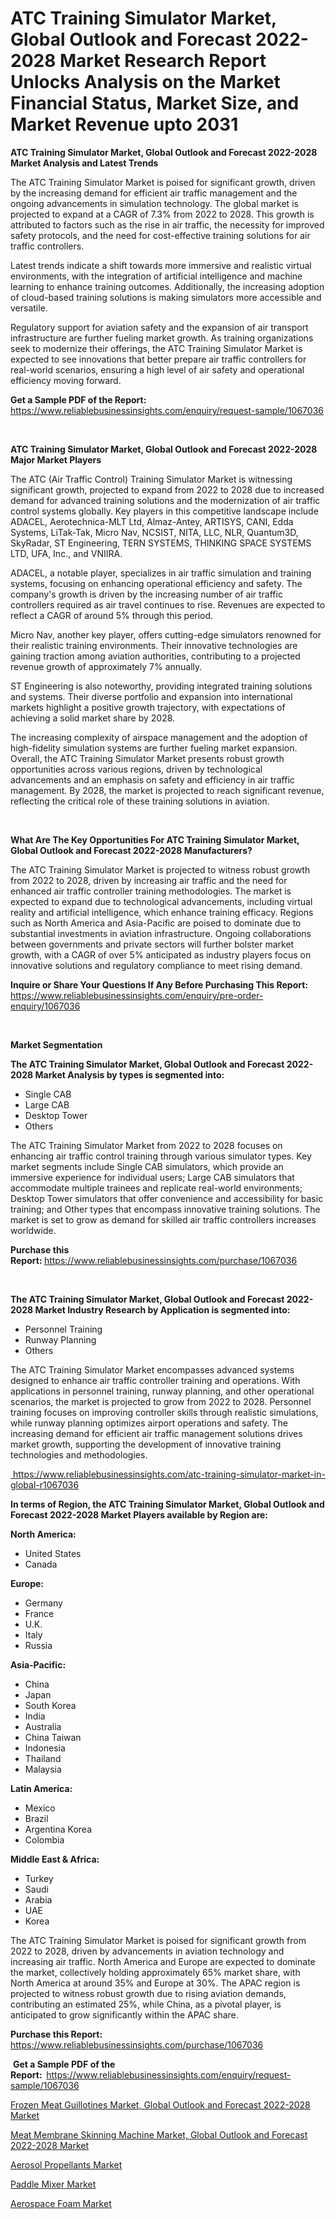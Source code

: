 <p><h1>ATC Training Simulator Market, Global Outlook and Forecast 2022-2028 Market Research Report Unlocks Analysis on the Market Financial Status, Market Size, and Market Revenue upto 2031</h1></p><p><strong>ATC Training Simulator Market, Global Outlook and Forecast 2022-2028 Market Analysis and Latest Trends</strong></p>
<p><p>The ATC Training Simulator Market is poised for significant growth, driven by the increasing demand for efficient air traffic management and the ongoing advancements in simulation technology. The global market is projected to expand at a CAGR of 7.3% from 2022 to 2028. This growth is attributed to factors such as the rise in air traffic, the necessity for improved safety protocols, and the need for cost-effective training solutions for air traffic controllers. </p><p>Latest trends indicate a shift towards more immersive and realistic virtual environments, with the integration of artificial intelligence and machine learning to enhance training outcomes. Additionally, the increasing adoption of cloud-based training solutions is making simulators more accessible and versatile. </p><p>Regulatory support for aviation safety and the expansion of air transport infrastructure are further fueling market growth. As training organizations seek to modernize their offerings, the ATC Training Simulator Market is expected to see innovations that better prepare air traffic controllers for real-world scenarios, ensuring a high level of air safety and operational efficiency moving forward.</p></p>
<p><strong>Get a Sample PDF of the Report:&nbsp;</strong> <a href="https://www.reliablebusinessinsights.com/enquiry/request-sample/1067036">https://www.reliablebusinessinsights.com/enquiry/request-sample/1067036</a></p>
<p>&nbsp;</p>
<p><strong>ATC Training Simulator Market, Global Outlook and Forecast 2022-2028 Major Market Players</strong></p>
<p><p>The ATC (Air Traffic Control) Training Simulator Market is witnessing significant growth, projected to expand from 2022 to 2028 due to increased demand for advanced training solutions and the modernization of air traffic control systems globally. Key players in this competitive landscape include ADACEL, Aerotechnica-MLT Ltd, Almaz-Antey, ARTISYS, CANI, Edda Systems, LiTak-Tak, Micro Nav, NCSIST, NITA, LLC, NLR, Quantum3D, SkyRadar, ST Engineering, TERN SYSTEMS, THINKING SPACE SYSTEMS LTD, UFA, Inc., and VNIIRA.</p><p>ADACEL, a notable player, specializes in air traffic simulation and training systems, focusing on enhancing operational efficiency and safety. The company's growth is driven by the increasing number of air traffic controllers required as air travel continues to rise. Revenues are expected to reflect a CAGR of around 5% through this period.</p><p>Micro Nav, another key player, offers cutting-edge simulators renowned for their realistic training environments. Their innovative technologies are gaining traction among aviation authorities, contributing to a projected revenue growth of approximately 7% annually.</p><p>ST Engineering is also noteworthy, providing integrated training solutions and systems. Their diverse portfolio and expansion into international markets highlight a positive growth trajectory, with expectations of achieving a solid market share by 2028.</p><p>The increasing complexity of airspace management and the adoption of high-fidelity simulation systems are further fueling market expansion. Overall, the ATC Training Simulator Market presents robust growth opportunities across various regions, driven by technological advancements and an emphasis on safety and efficiency in air traffic management. By 2028, the market is projected to reach significant revenue, reflecting the critical role of these training solutions in aviation.</p></p>
<p>&nbsp;</p>
<p><strong>What Are The Key Opportunities For ATC Training Simulator Market, Global Outlook and Forecast 2022-2028 Manufacturers?</strong></p>
<p><p>The ATC Training Simulator Market is projected to witness robust growth from 2022 to 2028, driven by increasing air traffic and the need for enhanced air traffic controller training methodologies. The market is expected to expand due to technological advancements, including virtual reality and artificial intelligence, which enhance training efficacy. Regions such as North America and Asia-Pacific are poised to dominate due to substantial investments in aviation infrastructure. Ongoing collaborations between governments and private sectors will further bolster market growth, with a CAGR of over 5% anticipated as industry players focus on innovative solutions and regulatory compliance to meet rising demand.</p></p>
<p><strong>Inquire or Share Your Questions If Any Before Purchasing This Report:</strong> <a href="https://www.reliablebusinessinsights.com/enquiry/pre-order-enquiry/1067036">https://www.reliablebusinessinsights.com/enquiry/pre-order-enquiry/1067036</a></p>
<p>&nbsp;</p>
<p><strong>Market Segmentation</strong></p>
<p><strong>The ATC Training Simulator Market, Global Outlook and Forecast 2022-2028 Market Analysis by types is segmented into:</strong></p>
<p><ul><li>Single CAB</li><li>Large CAB</li><li>Desktop Tower</li><li>Others</li></ul></p>
<p><p>The ATC Training Simulator Market from 2022 to 2028 focuses on enhancing air traffic control training through various simulator types. Key market segments include Single CAB simulators, which provide an immersive experience for individual users; Large CAB simulators that accommodate multiple trainees and replicate real-world environments; Desktop Tower simulators that offer convenience and accessibility for basic training; and Other types that encompass innovative training solutions. The market is set to grow as demand for skilled air traffic controllers increases worldwide.</p></p>
<p><strong>Purchase this Report:&nbsp;</strong><a href="https://www.reliablebusinessinsights.com/purchase/1067036">https://www.reliablebusinessinsights.com/purchase/1067036</a></p>
<p>&nbsp;</p>
<p><strong>The ATC Training Simulator Market, Global Outlook and Forecast 2022-2028 Market Industry Research by Application is segmented into:</strong></p>
<p><ul><li>Personnel Training</li><li>Runway Planning</li><li>Others</li></ul></p>
<p><p>The ATC Training Simulator Market encompasses advanced systems designed to enhance air traffic controller training and operations. With applications in personnel training, runway planning, and other operational scenarios, the market is projected to grow from 2022 to 2028. Personnel training focuses on improving controller skills through realistic simulations, while runway planning optimizes airport operations and safety. The increasing demand for efficient air traffic management solutions drives market growth, supporting the development of innovative training technologies and methodologies.</p></p>
<p><a href="https://www.reliablebusinessinsights.com/atc-training-simulator-market-in-global-r1067036">&nbsp;https://www.reliablebusinessinsights.com/atc-training-simulator-market-in-global-r1067036</a></p>
<p><strong>In terms of Region, the ATC Training Simulator Market, Global Outlook and Forecast 2022-2028 Market Players available by Region are:</strong></p>
<p>
    <p> <strong> North America: </strong>
        <ul>
            <li>United States</li>
            <li>Canada</li>
        </ul>
        </p> 
    <p> <strong> Europe: </strong>
        <ul>
            <li>Germany</li>
            <li>France</li>
            <li>U.K.</li>
            <li>Italy</li>
            <li>Russia</li>
        </ul>
        </p> 
    <p> <strong> Asia-Pacific: </strong>
        <ul>
            <li>China</li>
            <li>Japan</li>
            <li>South Korea</li>
            <li>India</li>
            <li>Australia</li>
            <li>China Taiwan</li>
            <li>Indonesia</li>
            <li>Thailand</li>
            <li>Malaysia</li>
        </ul>
        </p> 
    <p> <strong> Latin America: </strong>
        <ul>
            <li>Mexico</li>
            <li>Brazil</li>
            <li>Argentina Korea</li>
            <li>Colombia</li>
        </ul>
        </p> 
    <p> <strong> Middle East & Africa: </strong>
        <ul>
            <li>Turkey</li>
            <li>Saudi</li>
            <li>Arabia</li>
            <li>UAE</li>
            <li>Korea</li>
        </ul>
    </p>
    </p>
<p><p>The ATC Training Simulator Market is poised for significant growth from 2022 to 2028, driven by advancements in aviation technology and increasing air traffic. North America and Europe are expected to dominate the market, collectively holding approximately 65% market share, with North America at around 35% and Europe at 30%. The APAC region is projected to witness robust growth due to rising aviation demands, contributing an estimated 25%, while China, as a pivotal player, is anticipated to grow significantly within the APAC share.</p></p>
<p><strong>Purchase this Report: </strong><a href="https://www.reliablebusinessinsights.com/purchase/1067036">https://www.reliablebusinessinsights.com/purchase/1067036</a></p>
<p>&nbsp;<strong>Get a Sample PDF of the Report:&nbsp;&nbsp;</strong><a href="https://www.reliablebusinessinsights.com/enquiry/request-sample/1067036">https://www.reliablebusinessinsights.com/enquiry/request-sample/1067036</a></p>
<p><strong></strong></p>
<p><p><a href="https://github.com/LilianFaulkner65/Market-Research-Report-List-1/blob/main/frozen-meat-guillotines-market-global-outlook-and-forecast-2022-2028-market.md">Frozen Meat Guillotines Market, Global Outlook and Forecast 2022-2028 Market</a></p><p><a href="https://github.com/SamiaChowdhury801/Market-Research-Report-List-1/blob/main/meat-membrane-skinning-machine-market-global-outlook-and-forecast-2022-2028-market.md">Meat Membrane Skinning Machine Market, Global Outlook and Forecast 2022-2028 Market</a></p><p><a href="https://issuu.com/reportprime-2/docs/aerosol-propellants-market-size-203_2486077e3d783c">Aerosol Propellants Market</a></p><p><a href="https://medium.com/@ethanlehner1/paddle-mixer-market-trends-and-market-growth-outlook-2024-2031-cf5fb0689d31">Paddle Mixer Market</a></p><p><a href="https://issuu.com/reportprime-2/docs/aerospace-foam-market-size-2030.ppt_9e5f2fe56974be">Aerospace Foam Market</a></p></p>